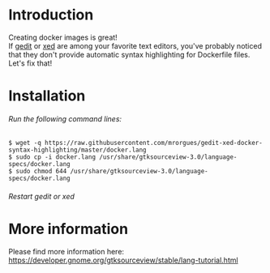 # Introduction

Creating docker images is great!<br />
If [gedit](https://wiki.gnome.org/Apps/Gedit) or [xed](https://github.com/linuxmint/xed) are among your favorite text editors, you've probably noticed that they don't provide automatic syntax highlighting for Dockerfile files.<br />
Let's fix that! 

# Installation

###### Run the following command lines:

```
$ wget -q https://raw.githubusercontent.com/mrorgues/gedit-xed-docker-syntax-highlighting/master/docker.lang
$ sudo cp -i docker.lang /usr/share/gtksourceview-3.0/language-specs/docker.lang
$ sudo chmod 644 /usr/share/gtksourceview-3.0/language-specs/docker.lang
```

###### Restart gedit or xed

# More information
Please find more information here: https://developer.gnome.org/gtksourceview/stable/lang-tutorial.html
